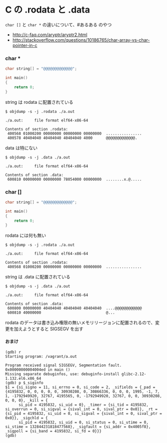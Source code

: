 # C の .rodata と .data

`char []` と `char *` の違いについて、#あるある のやつ

 * http://c-faq.com/aryptr/aryptr2.html
 * http://stackoverflow.com/questions/10186765/char-array-vs-char-pointer-in-c

### char *

```c
char string[] = "@@@@@@@@@@@@@";

int main()
{
	return 0;
}
```

string は rodata に配置されている

```
$ objdump -s -j .rodata ./a.out 

./a.out:     file format elf64-x86-64

Contents of section .rodata:
 400568 01000200 00000000 00000000 00000000  ................
 400578 40404040 40404040 40404040 4000      @@@@@@@@@@@@@.
```

data は特にない

```
$ objdump -s -j .data ./a.out 

./a.out:     file format elf64-x86-64

Contents of section .data:
 600810 00000000 00000000 78054000 00000000  ........x.@.....
```

### char []

```c
char string[] = "@@@@@@@@@@@@@";

int main()
{
	return 0;
}
```

rodata には何も無い

``` 
$ objdump -s -j .rodata ./a.out 

./a.out:     file format elf64-x86-64

Contents of section .rodata:
 400568 01000200 00000000 00000000 00000000  ................
```

string は .data に配置されている

```
$ objdump -s -j .data ./a.out 

./a.out:     file format elf64-x86-64

Contents of section .data:
 600800 00000000 40404040 40404040 40404040  ....@@@@@@@@@@@@
 600810 40000000                             @...
```

rodata のデータは書き込み権限の無いメモリリージョンに配置されるので、変更を加えようとすると SIGSEGV を出す

#### おまけ



```
(gdb) r
Starting program: /vagrant/a.out 

Program received signal SIGSEGV, Segmentation fault.
0x00000000004004ed in main ()
Missing separate debuginfos, use: debuginfo-install glibc-2.12-1.132.el6.x86_64
(gdb) p $_siginfo
$1 = {si_signo = 11, si_errno = 0, si_code = 2, _sifields = {_pad = {4195832, 0, 0, 0, 0, 0, 30930208, 0, 30866336, 0, 0, 0, 1995, -1, 7, 1, -1792949920, 32767, 4195565, 0, -1792949920, 32767, 0, 0, 30930208, 0, 0, 0}, _kill = {
      si_pid = 4195832, si_uid = 0}, _timer = {si_tid = 4195832, si_overrun = 0, si_sigval = {sival_int = 0, sival_ptr = 0x0}}, _rt = {si_pid = 4195832, si_uid = 0, si_sigval = {sival_int = 0, sival_ptr = 0x0}}, _sigchld = {
      si_pid = 4195832, si_uid = 0, si_status = 0, si_utime = 0, si_stime = 132844231818477568}, _sigfault = {si_addr = 0x4005f8}, _sigpoll = {si_band = 4195832, si_fd = 0}}}
(gdb) 
```